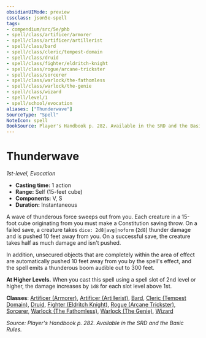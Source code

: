 ```yaml
---
obsidianUIMode: preview
cssclass: json5e-spell
tags:
- compendium/src/5e/phb
- spell/class/artificer/armorer
- spell/class/artificer/artillerist
- spell/class/bard
- spell/class/cleric/tempest-domain
- spell/class/druid
- spell/class/fighter/eldritch-knight
- spell/class/rogue/arcane-trickster
- spell/class/sorcerer
- spell/class/warlock/the-fathomless
- spell/class/warlock/the-genie
- spell/class/wizard
- spell/level/1
- spell/school/evocation
aliases: ["Thunderwave"]
SourceType: "Spell"
NoteIcon: spell
BookSource: Player's Handbook p. 282. Available in the SRD and the Basic Rules.
---
```

# Thunderwave
*1st-level, Evocation*  

- **Casting time:** 1 action
- **Range:** Self (15-feet cube)
- **Components:** V, S
- **Duration:** Instantaneous

A wave of thunderous force sweeps out from you. Each creature in a 15-foot cube originating from you must make a Constitution saving throw. On a failed save, a creature takes `dice: 2d8|avg|noform` (`2d8`) thunder damage and is pushed 10 feet away from you. On a successful save, the creature takes half as much damage and isn't pushed.

In addition, unsecured objects that are completely within the area of effect are automatically pushed 10 feet away from you by the spell's effect, and the spell emits a thunderous boom audible out to 300 feet.

**At Higher Levels.** When you cast this spell using a spell slot of 2nd level or higher, the damage increases by `1d8` for each slot level above 1st.

**Classes**: [Artificer (Armorer)](/3-Mechanics/CLI/classes/artificer-armorer-tce.md), [Artificer (Artillerist)](/3-Mechanics/CLI/classes/artificer-artillerist-tce.md), [Bard](/3-Mechanics/CLI/classes/bard.md), [Cleric (Tempest Domain)](/3-Mechanics/CLI/classes/cleric-tempest-domain.md), [Druid](/3-Mechanics/CLI/classes/druid.md), [Fighter (Eldritch Knight)](/3-Mechanics/CLI/classes/fighter-eldritch-knight.md), [Rogue (Arcane Trickster)](/3-Mechanics/CLI/classes/rogue-arcane-trickster.md), [Sorcerer](/3-Mechanics/CLI/classes/sorcerer.md), [Warlock (The Fathomless)](/3-Mechanics/CLI/classes/warlock-the-fathomless-tce.md), [Warlock (The Genie)](/3-Mechanics/CLI/classes/warlock-the-genie-tce.md), [Wizard](/3-Mechanics/CLI/classes/wizard.md)

*Source: Player's Handbook p. 282. Available in the SRD and the Basic Rules.*